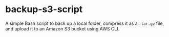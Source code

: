 # backup-s3-script

A simple Bash script to back up a local folder, compress it as a `.tar.gz` file, and upload it to an Amazon S3 bucket using AWS CLI.
